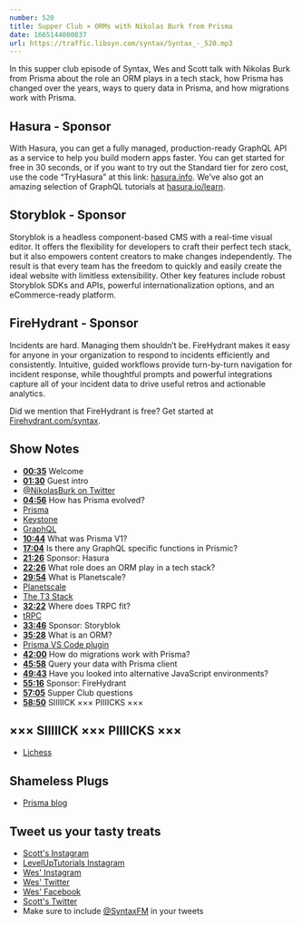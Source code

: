 ```yaml
---
number: 520
title: Supper Club × ORMs with Nikolas Burk from Prisma
date: 1665144000037
url: https://traffic.libsyn.com/syntax/Syntax_-_520.mp3
---
```


In this supper club episode of Syntax, Wes and Scott talk with Nikolas Burk from Prisma about the role an ORM plays in a tech stack, how Prisma has changed over the years, ways to query data in Prisma, and how migrations work with Prisma.

## Hasura - Sponsor

With Hasura, you can get a fully managed, production-ready GraphQL API as a service to help you build modern apps faster. You can get started for free in 30 seconds, or if you want to try out the Standard tier for zero cost, use the code “TryHasura” at this link: [hasura.info](https://hasura.info/freetrial). We’ve also got an amazing selection of GraphQL tutorials at [hasura.io/learn](https://hasura.io/learn).

## Storyblok - Sponsor

Storyblok is a headless component-based CMS with a real-time visual editor. It offers the flexibility for developers to craft their perfect tech stack, but it also empowers content creators to make changes independently. The result is that every team has the freedom to quickly and easily create the ideal website with limitless extensibility. Other key features include robust Storyblok SDKs and APIs, powerful internationalization options, and an eCommerce-ready platform.

## FireHydrant - Sponsor

Incidents are hard. Managing them shouldn’t be. FireHydrant makes it easy for anyone in your organization to respond to incidents efficiently and consistently. Intuitive, guided workflows provide turn-by-turn navigation for incident response, while thoughtful prompts and powerful integrations capture all of your incident data to drive useful retros and actionable analytics.

Did we mention that FireHydrant is free? Get started at [Firehydrant.com/syntax](https://firehydrant.com/syntax).

## Show Notes

* **[00:35](#t=00:35)** Welcome
* **[01:30](#t=01:30)** Guest intro
* [@NikolasBurk on Twitter](https://twitter.com/nikolasburk)
* **[04:56](#t=04:56)** How has Prisma evolved?
* [Prisma](https://www.prisma.io)
* [Keystone](https://keystonejs.com)
* [GraphQL](https://www.graphql.com)
* **[10:44](#t=10:44)** What was Prisma V1?
* **[17:04](#t=17:04)** Is there any GraphQL specific functions in Prismic?
* **[21:26](#t=21:26)** Sponsor: Hasura
* **[22:26](#t=22:26)** What role does an ORM play in a tech stack?
* **[29:54](#t=29:54)** What is Planetscale?
* [Planetscale](https://planetscale.com)
* [The T3 Stack](https://github.com/topics/t3-stack)
* **[32:22](#t=32:22)** Where does TRPC fit?
* [tRPC](https://trpc.io)
* **[33:46](#t=33:46)** Sponsor: Storyblok
* **[35:28](#t=35:28)** What is an ORM?
* [Prisma VS Code plugin](https://marketplace.visualstudio.com/items?itemName=Prisma.prisma)
* **[42:00](#t=42:00)** How do migrations work with Prisma?
* **[45:58](#t=45:58)** Query your data with Prisma client
* **[49:43](#t=49:43)** Have you looked into alternative JavaScript environments?
* **[55:16](#t=55:16)** Sponsor: FireHydrant
* **[57:05](#t=57:05)** Supper Club questions
* **[58:50](#t=58:50)** SIIIIICK ××× PIIIICKS ×××

## ××× SIIIIICK ××× PIIIICKS ×××

* [Lichess](https://lichess.org/)

## Shameless Plugs

* [Prisma blog](https://www.prisma.io/blog/)

## Tweet us your tasty treats

* [Scott's Instagram](https://www.instagram.com/stolinski/)
* [LevelUpTutorials Instagram](https://www.instagram.com/LevelUpTutorials/)
* [Wes' Instagram](https://www.instagram.com/wesbos/)
* [Wes' Twitter](https://twitter.com/wesbos)
* [Wes' Facebook](https://www.facebook.com/wesbos.developer)
* [Scott's Twitter](https://twitter.com/stolinski)
* Make sure to include [@SyntaxFM](https://twitter.com/SyntaxFM) in your tweets
